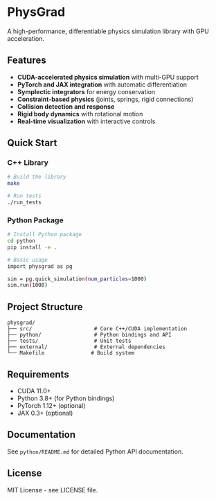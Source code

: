 # PhysGrad

A high-performance, differentiable physics simulation library with GPU acceleration.

## Features

- **CUDA-accelerated physics simulation** with multi-GPU support
- **PyTorch and JAX integration** with automatic differentiation
- **Symplectic integrators** for energy conservation
- **Constraint-based physics** (joints, springs, rigid connections)
- **Collision detection and response**
- **Rigid body dynamics** with rotational motion
- **Real-time visualization** with interactive controls

## Quick Start

### C++ Library

```bash
# Build the library
make

# Run tests
./run_tests
```

### Python Package

```bash
# Install Python package
cd python
pip install -e .

# Basic usage
import physgrad as pg

sim = pg.quick_simulation(num_particles=1000)
sim.run(1000)
```

## Project Structure

```
physgrad/
├── src/                    # Core C++/CUDA implementation
├── python/                 # Python bindings and API
├── tests/                  # Unit tests
├── external/               # External dependencies
└── Makefile               # Build system
```

## Requirements

- CUDA 11.0+
- Python 3.8+ (for Python bindings)
- PyTorch 1.12+ (optional)
- JAX 0.3+ (optional)

## Documentation

See `python/README.md` for detailed Python API documentation.

## License

MIT License - see LICENSE file.